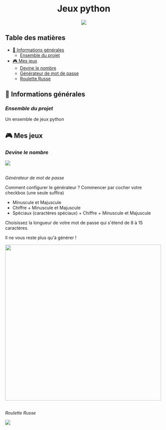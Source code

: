 <div align="center">
<h1>Jeux python</h1>
</div>

<div align="center">
    <img src="https://s11.aconvert.com/convert/p3r68-cdx67/wgdvg-75bv0.jpg" />
</div>

## Table des matières
  - [📜 Informations générales](#-informations-générales)
    - [Ensemble du projet](#Ensemble-du-projet)
  - [🎮 Mes jeux](#Mes-jeux)
    - [Devine le nombre](#Devine-le-nombre)
    - [Générateur de mot de passe](#Générateur-de-mot-de-passe)
    - [Roulette Russe](#Roulette-Russe)
    

## 📜 Informations générales

### <i>Ensemble du projet</i>
Un ensemble de jeux python

## 🎮 Mes jeux

### <i>Devine le nombre</i>
<div>
    <img src="https://s10.aconvert.com/convert/p3r68-cdx67/ai1v5-oyu01.jpg" />
</div>
<br>

<i>Générateur de mot de passe</i>

Comment configurer le générateur ?
Commencer par cocher votre checkbox (une seule suffira)

- Minuscule et Majuscule
- Chiffre + Minuscule et Majuscule
- Spéciaux (caractères spéciaux) + Chiffre + Minuscule et Majuscule

Choisissez la longueur de votre mot de passe qui s'étend de 8 à 15 caractères.

Il ne vous reste plus qu'à générer !
<div>
    <img src="https://s10.aconvert.com/convert/p3r68-cdx67/a1jq3-mbazh.jpg" width="500px"/>
</div>
<br>

<i>Roulette Russe</i>
<div>
    <img src="https://s10.aconvert.com/convert/p3r68-cdx67/a7c8n-v9vkv.jpg" />
</div>
